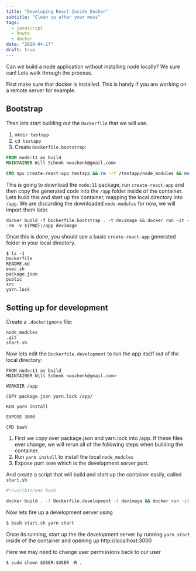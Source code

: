```yaml
---
title: "Developing React Inside Docker"
subtitle: "Clean up after your mess"
tags:
  - javascript
  - howto
  - docker
date: "2019-04-17"
draft: true
---
```


Can we build a node application without installing node locally?  We sure can!  Lets walk through the process.

First make sure that docker is installed.  This is handy if you are working on a remote server for example.

## Bootstrap

Then lets start building out the `Dockerfile` that we will use.

1. `mkdir testapp`
2. `cd testapp`
3. Create `Dockerfile.bootstrap`:

```Dockerfile
FROM node:11 as build
MAINTAINER Will Schenk <wschenk@gmail.com>

CMD npx create-react-app testapp && rm -rf /testapp/node_modules && mv -nv /testapp/* /testapp/.gitignore /app
```

This is going to download the `node:11` package, run `create-react-app` and then copy the generated code into the `/app` folder inside of the container.  Lets build this and start up the container, mapping the local directory into `/app`.  We are discarding the downloaded `node-modules` for now, we will import them later.

```
docker build -f Dockerfile.bootstrap . -t devimage && docker run -it --rm -v ${PWD}:/app devimage
```

Once this is done, you should see a basic `create-react-app` generated folder in your local directory.

```
$ ls -1
Dockerfile
README.md
exec.sh
package.json
public
src
yarn.lock
```

## Setting up for development

Create a `.dockerignore` file:

```
node_modules
.git
start.sh
```

Now lets edit the `Dockerfile.development` to run the app itself out of the local directory:

```
FROM node:11 as build
MAINTAINER Will Schenk <wschenk@gmail.com>

WORKDIR /app

COPY package.json yarn.lock /app/

RUN yarn install

EXPOSE 3000

CMD bash
```

1. First we copy over package.json and yarn.lock into /app.  If these files ever change, we will rerun all of the following steps when building the container.
2. Run `yarn install` to install the local `node_modules`
3. Expose port `3000` which is the development server port.

And create a script that will build and start up the container easily, called `start.sh`

```bash
#!/usr/bin/env bash

docker build . -f Dockerfile.development -t devimage && docker run -it --rm -v ${PWD}:/app -v devimage_nodemodules:/app/node_modules --network host devimage $@
```

Now lets fire up a development server using

```bash
$ bash start.sh yarn start
```

Once its running, start up the the development server by running `yarn start` inside of the container and opening up http://localhost:3000


Here we may need to change user permissions back to our user

```
$ sudo chown $USER:$USER -R .
```
